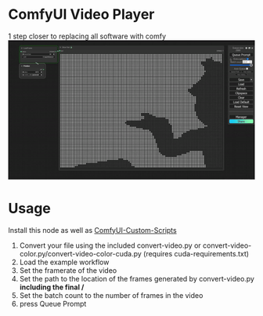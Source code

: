 # ComfyUI Video Player
1 step closer to replacing all software with comfy
![preview](https://github.com/BetaDoggo/ComfyUI-VideoPlayer/blob/main/ComfyApple.gif)
# Usage 
Install this node as well as [ComfyUI-Custom-Scripts](https://github.com/pythongosssss/ComfyUI-Custom-Scripts)
1. Convert your file using the included convert-video.py or convert-video-color.py/convert-video-color-cuda.py (requires cuda-requirements.txt)
2. Load the example workflow
3. Set the framerate of the video
4. Set the path to the location of the frames generated by convert-video.py **including the final /**
5. Set the batch count to the number of frames in the video
6. press Queue Prompt
